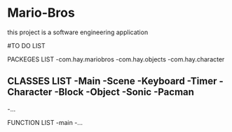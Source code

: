 # Mario-Bros
 this project is a software engineering application

#TO DO LIST

PACKEGES LIST
-com.hay.mariobros
-com.hay.objects
-com.hay.character

CLASSES LIST
-Main
-Scene
-Keyboard
-Timer
-Character
-Block
-Object
-Sonic
-Pacman
-
-...

FUNCTION LIST
-main
-...
